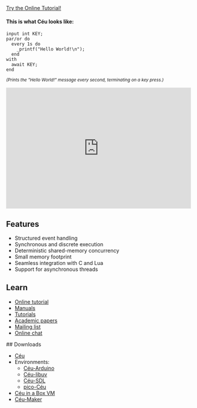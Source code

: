 
<div class="row" style="justify-content:center;">

<div class="col-12 col-sm-12 col-md-5 col-lg-5 col-xl-5">
<a target="_blank" href="./try.php" class="btn btn-large btn-primary btn-block">
Try the Online Tutorial!
</a>


#### This is what <span class="ceu-text">C&eacute;u</span> looks like:

```ceu
input int KEY;  
par/or do  
  every 1s do  
    _printf("Hello World!\n");  
  end  
with  
  await KEY;  
end
```

<i><small>(Prints the "Hello World!" message every second, terminating on a 
key press.)</small></i>

</div>
<div class="col-12 col-sm-12 col-md-7 col-lg-7 col-xl-7">
<iframe style="width: 100%;" height="330"
src="https://www.youtube.com/embed/Jkcv-YXhh_U"
frameborder="0" allowfullscreen>
</iframe>
</div>
</div>
<div class="row">
<div class="col-12 col-sm-12 col-md-5 col-lg-5 col-xl-5">

## Features
- Structured event handling
- Synchronous and discrete execution
- Deterministic shared-memory concurrency
- Small memory footprint
- Seamless integration with C and Lua
- Support for asynchronous threads

</div>
<div class="col-12 col-sm-12 col-md-3 col-lg-3 col-xl-3">

## Learn
- <a target="_blank" href="./try.php">Online tutorial</a> </li>
- <a href="./manuals.html"> Manuals </a> </li>
- <a href="./tutorials.html"> Tutorials </a> </li>              
- <a href="./publications.html"> Academic papers </a> </li>
- <a href="http://groups.google.com/group/ceu-lang"> Mailing list </a> </li>
- <a href="https://gitter.im/fsantanna/ceu"> Online chat </a></li>

</div>

<div class="col-12 col-sm-12 col-md-4 col-lg-4 col-xl-4">
## Downloads

- <a href="https://github.com/ceu-lang/ceu"> Céu </a>
- Environments:
    - <a target="_blank" href="https://github.com/ceu-lang/ceu-arduino"> Céu-Arduino </a>
    - <a target="_blank" href="https://github.com/ceu-lang/ceu-libuv">   Céu-libuv   </a>
    - <a target="_blank" href="https://github.com/ceu-lang/ceu-sdl">     Céu-SDL     </a>
    - <a target="_blank" href="https://github.com/ceu-lang/pico-ceu">     pico-Céu    </a>
- <a href="cib.html">Céu in a Box VM </a>
- <a target="_blank" href="https://github.com/ceu-lang/ceu-maker/releases">Céu-Maker</a>
</div>
</div>
